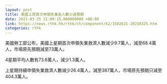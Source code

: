 ```yaml
---
layout: post
title: 美國上周首次申領失業金人數少過預期
date: 2021-03-25 21:09:15.000000000 +08:00
link: https://news.rthk.hk/rthk/ch/component/k2/1582615-20210325.htm
categories: rthk
---
```


美國勞工部公布，美國上星期首次申領失業救濟人數減少9.7萬人，減至68.4萬人，市場原先預期減至73萬人。

4星期平均人數有73.6萬人，減少1.3萬人。

上星期持續申領失業救濟人數減少26.4萬人，減至387萬人，市場原先預期只減至404.3萬人。
